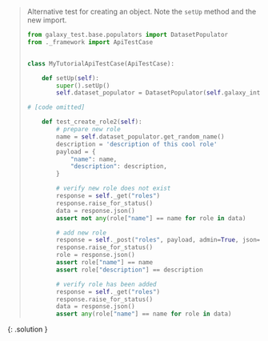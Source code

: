 
> <solution-title></solution-title>
> 
> Alternative test for creating an object. Note the `setUp` method and the new import.
> 
> ```python
> from galaxy_test.base.populators import DatasetPopulator
> from ._framework import ApiTestCase
> 
> 
> class MyTutorialApiTestCase(ApiTestCase):
>
>     def setUp(self):
>         super().setUp()
>         self.dataset_populator = DatasetPopulator(self.galaxy_interactor)
> 
> # [code omitted]
> 
>     def test_create_role2(self):
>         # prepare new role
>         name = self.dataset_populator.get_random_name()
>         description = 'description of this cool role'
>         payload = {
>             "name": name,
>             "description": description,
>         }
> 
>         # verify new role does not exist
>         response = self._get("roles")
>         response.raise_for_status()
>         data = response.json()
>         assert not any(role["name"] == name for role in data)
> 
>         # add new role
>         response = self._post("roles", payload, admin=True, json=True)
>         response.raise_for_status()
>         role = response.json()
>         assert role["name"] == name
>         assert role["description"] == description
> 
>         # verify role has been added
>         response = self._get("roles")
>         response.raise_for_status()
>         data = response.json()
>         assert any(role["name"] == name for role in data)
> ```
{: .solution }
